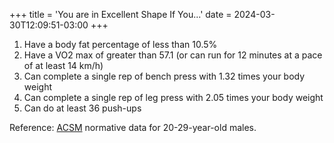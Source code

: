 +++
title = 'You are in Excellent Shape If You...'
date = 2024-03-30T12:09:51-03:00
+++

1. Have a body fat percentage of less than 10.5%
2. Have a VO2 max of greater than 57.1 (or can run for 12 minutes at a pace of at least 14 km/h)
3. Can complete a single rep of bench press with 1.32 times your body weight
4. Can complete a single rep of leg press with 2.05 times your body weight
5. Can do at least 36 push-ups

Reference: [ACSM](https://www.acsm.org/education-resources/books/guidelines-exercise-testing-prescription) normative data for 20-29-year-old males.
